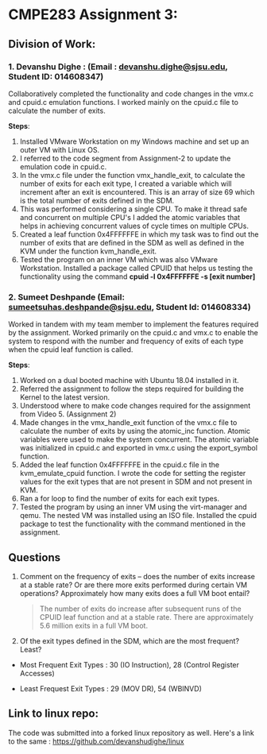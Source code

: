 
# CMPE283 Assignment 3:


## Division of Work:

###   1. Devanshu Dighe : (Email : devanshu.dighe@sjsu.edu, Student ID: 014608347)
Collaboratively completed the functionality and code changes in the vmx.c and cpuid.c emulation functions. I worked mainly on the cpuid.c file to calculate the number of exits. 

__Steps__: 
1) Installed VMware Workstation on my Windows machine and set up an outer VM with Linux OS.
2) I referred to the code segment from Assignment-2 to update the emulation code in cpuid.c.
3) In the vmx.c file under the function vmx_handle_exit, to calculate the number of exits for each exit type, I created a variable which will increment after an exit is encountered. This is an array of size 69 which is the total number of exits defined in the SDM.
4) This was performed considering a single CPU. To make it thread safe and concurrent on multiple CPU's I added the atomic variables that helps in achieving concurrent values of cycle times on multiple CPUs.
5) Created a leaf function 0x4FFFFFFE in which my task was to find out the number of exits that are defined in the SDM as well as defined in the KVM under the function kvm_handle_exit.
6) Tested the program on an inner VM which was also VMware Workstation. Installed a package called CPUID that helps us testing the functionality using the command **cpuid -l 0x4FFFFFFE -s [exit number]**
             

###   2. Sumeet Deshpande (Email: sumeetsuhas.deshpande@sjsu.edu, Student Id: 014608334)
Worked in tandem with my team member to implement the features required by the assignment. Worked primarily on the cpuid.c and vmx.c to enable the system to respond with the number and frequency of exits of each type when the cpuid leaf function is called.

__Steps__:
1) Worked on a dual booted machine with Ubuntu 18.04 installed in it.
2) Referred the assignment to follow the steps required for building the Kernel to the latest version.
3) Understood where to make code changes required for the assignment from Video 5. (Assignment 2)
4) Made changes in the vmx_handle_exit function of the vmx.c file to calculate the number of exits by using the atomic_inc function. Atomic variables were used to make the system concurrent. The atomic variable was initialized in cpuid.c and exported in vmx.c using the export_symbol function. 
5) Added the leaf function 0x4FFFFFFE in the cpuid.c file in the kvm_emulate_cpuid function. I wrote the code for setting the register values for the exit types that are not present in SDM and not present in KVM.
6) Ran a for loop to find the number of exits for each exit types.
6) Tested the program by using an inner VM using the virt-manager and qemu. The nested VM was installed using an ISO file. Installed the cpuid package to test the functionality with the command mentioned in the assignment.


## Questions
1) Comment on the frequency of exits – does the number of exits increase at a stable rate? Or are there more exits performed during certain VM operations? Approximately how many exits does a full VM boot entail?

    >The number of exits do increase after subsequent runs of the CPUID leaf function and at a stable rate.
    >There are approximately 5.6 million exits in a full VM boot.

2) Of the exit types defined in the SDM, which are the most frequent? Least?
  - Most Frequent Exit Types : 
    30 (IO Instruction), 28 (Control Register Accesses)
    
  - Least Frequest Exit Types : 
    29 (MOV DR), 54 (WBINVD)
    
## Link to linux repo:
The code was submitted into a forked linux repository as well. Here's a link to the same : https://github.com/devanshudighe/linux
